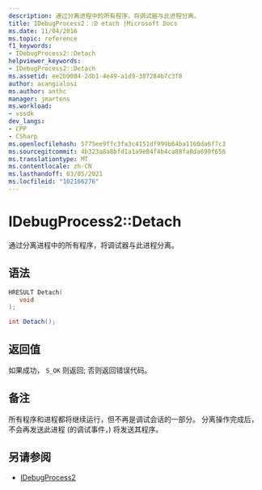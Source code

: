 ```yaml
---
description: 通过分离进程中的所有程序，将调试器与此进程分离。
title: IDebugProcess2：:D etach |Microsoft Docs
ms.date: 11/04/2016
ms.topic: reference
f1_keywords:
- IDebugProcess2::Detach
helpviewer_keywords:
- IDebugProcess2::Detach
ms.assetid: ee2b9084-2db1-4e49-a1d9-387284b7c3f8
author: acangialosi
ms.author: anthc
manager: jmartens
ms.workload:
- vssdk
dev_langs:
- CPP
- CSharp
ms.openlocfilehash: 5775ee9ffc3fa3c4151df999b64ba1160da6f7c3
ms.sourcegitcommit: 4b323a8a8bfd1a1a9e84f4b4ca88fa8da690f656
ms.translationtype: MT
ms.contentlocale: zh-CN
ms.lasthandoff: 03/05/2021
ms.locfileid: "102166276"
---
```

# <a name="idebugprocess2detach"></a>IDebugProcess2::Detach
通过分离进程中的所有程序，将调试器与此进程分离。

## <a name="syntax"></a>语法

```cpp
HRESULT Detach( 
   void 
);
```

```csharp
int Detach();
```

## <a name="return-value"></a>返回值
 如果成功， `S_OK` 则返回; 否则返回错误代码。

## <a name="remarks"></a>备注
 所有程序和进程都将继续运行，但不再是调试会话的一部分。 分离操作完成后，不会再发送此进程 (的调试事件，) 将发送其程序。

## <a name="see-also"></a>另请参阅
- [IDebugProcess2](../../../extensibility/debugger/reference/idebugprocess2.md)
